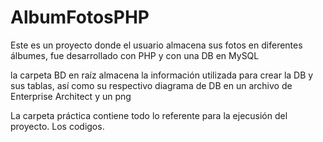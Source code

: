 # AlbumFotosPHP
Este es un proyecto donde el usuario almacena sus fotos en diferentes álbumes, fue desarrollado con PHP y con una DB en MySQL


la carpeta BD en raíz almacena la información utilizada para crear la DB y sus tablas, así como su respectivo diagrama de DB en un archivo de Enterprise Architect y un png

La carpeta práctica contiene todo lo referente para la ejecusión del proyecto. Los codigos.
